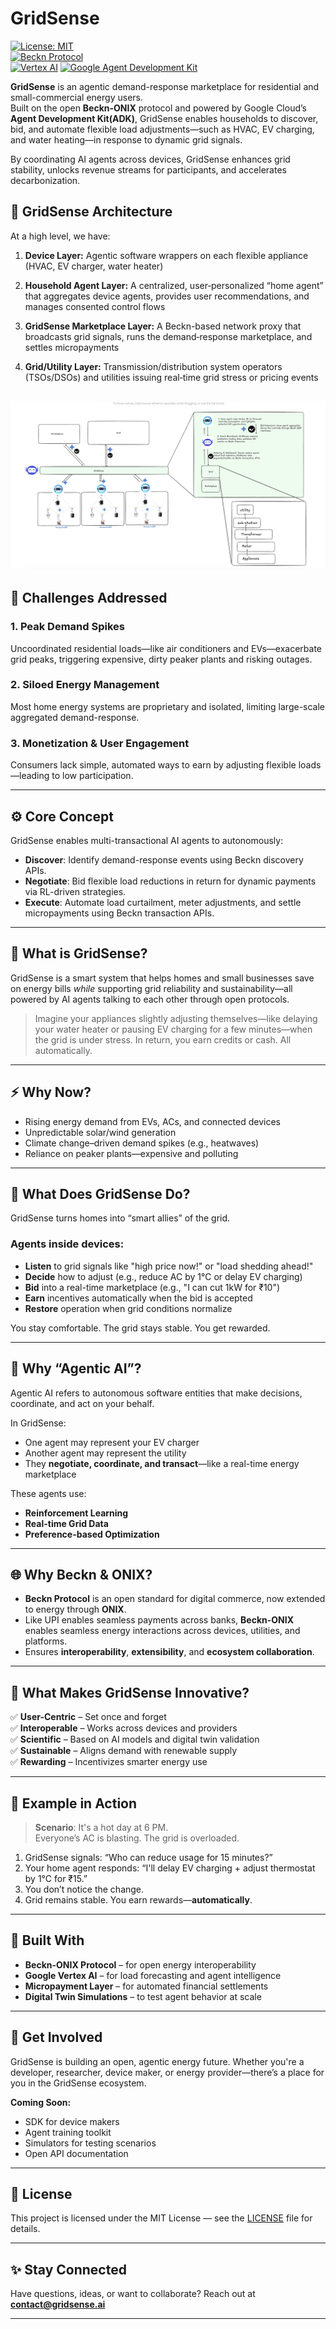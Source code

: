 # GridSense

[![License: MIT](https://img.shields.io/badge/License-MIT-blue.svg)](LICENSE)  
[![Beckn Protocol](https://img.shields.io/badge/Protocol-Beckn-lightgrey.svg)](https://www.becknprotocol.io/)  
[![Vertex AI](https://img.shields.io/badge/ML%20Platform-Vertex%20AI-green.svg)](https://cloud.google.com/vertex-ai)
[![Google Agent Development Kit](https://img.shields.io/badge/Google-Agent%20Development%20Kit-blue?logo=googlecloud)](https://google.github.io/adk-docs/)

**GridSense** is an agentic demand-response marketplace for residential and small-commercial energy users.  
Built on the open **Beckn-ONIX** protocol and powered by Google Cloud’s **Agent Development Kit(ADK)**, GridSense enables households to discover, bid, and automate flexible load adjustments—such as HVAC, EV charging, and water heating—in response to dynamic grid signals.

By coordinating AI agents across devices, GridSense enhances grid stability, unlocks revenue streams for participants, and accelerates decarbonization.

## 🧭 GridSense Architecture
At a high level, we have:

1. **Device Layer:** Agentic software wrappers on each flexible appliance (HVAC, EV charger, water heater)

2. **Household Agent Layer:** A centralized, user‑personalized “home agent” that aggregates device agents, provides user recommendations, and manages consented control flows

3. **GridSense Marketplace Layer:** A Beckn-based network proxy that broadcasts grid signals, runs the demand‑response marketplace, and settles micropayments

4. **Grid/Utility Layer:** Transmission/distribution system operators (TSOs/DSOs) and utilities issuing real‑time grid stress or pricing events

![GridSense Architecture](assets/architecture.png)
---

## 🔧 Challenges Addressed

### 1. Peak Demand Spikes
Uncoordinated residential loads—like air conditioners and EVs—exacerbate grid peaks, triggering expensive, dirty peaker plants and risking outages.

### 2. Siloed Energy Management
Most home energy systems are proprietary and isolated, limiting large-scale aggregated demand-response.

### 3. Monetization & User Engagement
Consumers lack simple, automated ways to earn by adjusting flexible loads—leading to low participation.

---

## ⚙️ Core Concept

GridSense enables multi-transactional AI agents to autonomously:

- **Discover**: Identify demand-response events using Beckn discovery APIs.
- **Negotiate**: Bid flexible load reductions in return for dynamic payments via RL-driven strategies.
- **Execute**: Automate load curtailment, meter adjustments, and settle micropayments using Beckn transaction APIs.

---

## 🔌 What is GridSense?

GridSense is a smart system that helps homes and small businesses save on energy bills *while* supporting grid reliability and sustainability—all powered by AI agents talking to each other through open protocols.

> Imagine your appliances slightly adjusting themselves—like delaying your water heater or pausing EV charging for a few minutes—when the grid is under stress. In return, you earn credits or cash. All automatically.

---

## ⚡ Why Now?

- Rising energy demand from EVs, ACs, and connected devices  
- Unpredictable solar/wind generation  
- Climate change–driven demand spikes (e.g., heatwaves)  
- Reliance on peaker plants—expensive and polluting

---

## 🎯 What Does GridSense Do?

GridSense turns homes into “smart allies” of the grid.

### Agents inside devices:
- **Listen** to grid signals like "high price now!" or "load shedding ahead!"
- **Decide** how to adjust (e.g., reduce AC by 1°C or delay EV charging)
- **Bid** into a real-time marketplace (e.g., "I can cut 1kW for ₹10")
- **Earn** incentives automatically when the bid is accepted
- **Restore** operation when grid conditions normalize

You stay comfortable. The grid stays stable. You get rewarded.

---

## 🧠 Why “Agentic AI”?

Agentic AI refers to autonomous software entities that make decisions, coordinate, and act on your behalf.

In GridSense:
- One agent may represent your EV charger
- Another agent may represent the utility
- They **negotiate, coordinate, and transact**—like a real-time energy marketplace

These agents use:
- **Reinforcement Learning**
- **Real-time Grid Data**
- **Preference-based Optimization**

---

## 🌐 Why Beckn & ONIX?

- **Beckn Protocol** is an open standard for digital commerce, now extended to energy through **ONIX**.
- Like UPI enables seamless payments across banks, **Beckn-ONIX** enables seamless energy interactions across devices, utilities, and platforms.
- Ensures **interoperability**, **extensibility**, and **ecosystem collaboration**.

---

## 🧪 What Makes GridSense Innovative?

✅ **User-Centric** – Set once and forget  
✅ **Interoperable** – Works across devices and providers  
✅ **Scientific** – Based on AI models and digital twin validation  
✅ **Sustainable** – Aligns demand with renewable supply  
✅ **Rewarding** – Incentivizes smarter energy use

---

## 🏁 Example in Action

> **Scenario**: It's a hot day at 6 PM.  
> Everyone’s AC is blasting. The grid is overloaded.

1. GridSense signals: “Who can reduce usage for 15 minutes?”
2. Your home agent responds: “I'll delay EV charging + adjust thermostat by 1°C for ₹15.”
3. You don’t notice the change.
4. Grid remains stable. You earn rewards—**automatically**.

---

## 📡 Built With

- **Beckn-ONIX Protocol** – for open energy interoperability  
- **Google Vertex AI** – for load forecasting and agent intelligence  
- **Micropayment Layer** – for automated financial settlements  
- **Digital Twin Simulations** – to test agent behavior at scale

---

## 🚀 Get Involved

GridSense is building an open, agentic energy future. Whether you're a developer, researcher, device maker, or energy provider—there’s a place for you in the GridSense ecosystem.

**Coming Soon:**
- SDK for device makers
- Agent training toolkit
- Simulators for testing scenarios
- Open API documentation

---

## 📜 License

This project is licensed under the MIT License — see the [LICENSE](LICENSE) file for details.

---

## ✨ Stay Connected

Have questions, ideas, or want to collaborate? Reach out at **contact@gridsense.ai**

---

